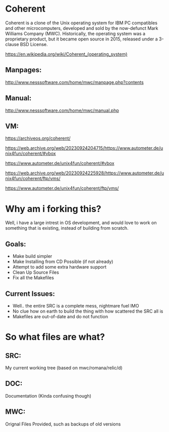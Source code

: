 # Coherent
Coherent is a clone of the Unix operating system for IBM PC compatibles and other microcomputers, developed and sold by the now-defunct Mark Williams Company (MWC). Historically, the operating system was a proprietary product, but it became open source in 2015, released under a 3-clause BSD License. 

https://en.wikipedia.org/wiki/Coherent_(operating_system)

## Manpages:

http://www.nesssoftware.com/home/mwc/manpage.php?contents

## Manual:

http://www.nesssoftware.com/home/mwc/manual.php

## VM:

https://archiveos.org/coherent/

https://web.archive.org/web/20230924204715/https://www.autometer.de/unix4fun/coherent/#vbox

https://www.autometer.de/unix4fun/coherent/#vbox

https://web.archive.org/web/20230924225928/https://www.autometer.de/unix4fun/coherent/ftp/vms/

https://www.autometer.de/unix4fun/coherent/ftp/vms/

# Why am i forking this?
Well, i have a large intrest in OS development, and would love to work on something that is existing, instead of building from scratch.

## Goals:
- Make build simpler
- Make Installing from CD Possible (if not already)
- Attempt to add some extra hardware support
- Clean Up Source Files
- Fix all the Makefiles

## Current Issues:
- Well.. the entire SRC is a complete mess, nightmare fuel IMO
- No clue how on earth to build the thing with how scattered the SRC all is
- Makefiles are out-of-date and do not function

# So what files are what?

## SRC: 
My current working tree (based on mwc/romana/relic/d)

## DOC: 
Documentation (Kinda confusing though)

## MWC: 
Orignal Files Provided, such as backups of old versions
